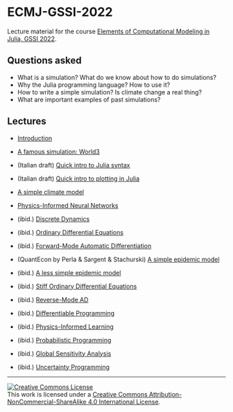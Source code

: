 # ECMJ-GSSI-2022
Lecture material for the course [Elements of Computational Modeling in Julia, GSSI 2022](https://natema.github.io/ECMJ-GSSI-2022/).

## Questions asked
- What is a simulation? What do we know about how to do simulations? 
- Why the Julia programming language? How to use it?
- How to write a simple simulation? Is climate change a real thing? 
- What are important examples of past simulations? 

## Lectures

- [Introduction](/ECMJ-GSSI-2022/notebooks/intro)
- [A famous simulation: World3](/ECMJ-GSSI-2022/notebooks/world3)

- (Italian draft) [Quick intro to Julia syntax](https://natema.github.io/ECMJ-it-2022/lectures/lezione_0.2_-_introduzione_a_julia.jl.html)
- (Italian draft) [Quick intro to plotting in Julia](https://natema.github.io/ECMJ-it-2022/lectures/lezione_0.3_come_produrre_grafici.jl.html)

- [A simple climate model](/ECMJ-GSSI-2022/notebooks/simple_climate)
- [Physics-Informed Neural Networks](/ECMJ-GSSI-2022/notebooks/PINNs)

- (ibid.) [Discrete Dynamics](https://book.sciml.ai/notes/04/)
- (ibid.) [Ordinary Differential Equations](https://book.sciml.ai/notes/07/)
- (ibid.) [Forward-Mode Automatic Differentiation](https://book.sciml.ai/notes/08/)

- (QuantEcon by Perla & Sargent & Stachurski) [A simple epidemic model](https://julia.quantecon.org/continuous_time/seir_model.html)
- (ibid.) [A less simple epidemic model](https://julia.quantecon.org/continuous_time/covid_sde.html)

- (ibid.) [Stiff Ordinary Differential Equations](https://book.sciml.ai/notes/09/)
- (ibid.) [Reverse-Mode AD](https://book.sciml.ai/notes/10/)
- (ibid.) [Differentiable Programming](https://book.sciml.ai/notes/11/)
- (ibid.) [Physics-Informed Learning](https://book.sciml.ai/notes/15/)
- (ibid.) [Probabilistic Programming](https://book.sciml.ai/notes/16/)
- (ibid.) [Global Sensitivity Analysis](https://book.sciml.ai/notes/17/)
- (ibid.) [Uncertainty Programming](https://book.sciml.ai/notes/19/)

----

<a rel="license" href="http://creativecommons.org/licenses/by-nc-sa/4.0/"><img alt="Creative Commons License" style="border-width:0" src="https://i.creativecommons.org/l/by-nc-sa/4.0/88x31.png" /></a><br />This work is licensed under a <a rel="license" href="http://creativecommons.org/licenses/by-nc-sa/4.0/">Creative Commons Attribution-NonCommercial-ShareAlike 4.0 International License</a>.
